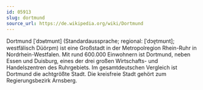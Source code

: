 ```yaml
---
id: 05913
slug: dortmund
source_url: https://de.wikipedia.org/wiki/Dortmund
---
```


Dortmund [ˈdɔʁtmʊnt] (Standardaussprache; regional: [ˈdɔɐ̯tmʊnt]; westfälisch Düörpm) ist eine Großstadt in der Metropolregion Rhein-Ruhr in Nordrhein-Westfalen. Mit rund 600.000 Einwohnern ist Dortmund, neben Essen und Duisburg, eines der drei großen Wirtschafts- und Handelszentren des Ruhrgebiets. Im gesamtdeutschen Vergleich ist Dortmund die achtgrößte Stadt. Die kreisfreie Stadt gehört zum Regierungsbezirk Arnsberg.

